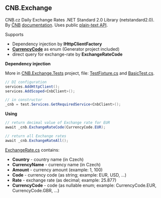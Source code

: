 ## CNB.Exchange

CNB.cz Daily Exchange Rates .NET Standard 2.0 Library (netstandard2.0). By [ČNB](https://www.cnb.cz) [documentation](https://www.cnb.cz/cs/faq/kurzy_devizoveho_trhu.html). Uses public [plain-text API](https://www.cnb.cz/cs/financni_trhy/devizovy_trh/kurzy_devizoveho_trhu/denni_kurz.txt).

Supports
- Dependency injection by **IHttpClientFactory**
- **[CurrencyCode](/src/CNB.Exchange/CurrencyCode.cs)** as enum (Generator project included)
- direct query for exchange-rate by **ExchangeRateCode** 

**Dependency injection**

More in [CNB.Exchange.Tests](/src/CNB.Exchange.Tests) project, file: [TestFixture.cs](/src/CNB.Exchange.Tests/TestFixture.cs) and [BasicTest.cs](/src/CNB.Exchange.Tests/BasicTest.cs).
```c#
// DI configuration
services.AddHttpClient();
services.AddScoped<CnbClient>();

// in constructor
_cnb = test.Services.GetRequiredService<CnbClient>();
```

**Using**
```c#
// return decimal value of Exchange rate for EUR
await _cnb.ExchangeRateCode(CurrencyCode.EUR);

// return all Exchange rates
await _cnb.ExchangeRateAll();
```

[ExchangeRate.cs](/src/CNB.Exchange/ExchangeRate.cs) contains:
- **Country** - country name (in Czech)
- **CurrencyName** - currency name (in Czech)
- **Amount** - currency amount (example: 1, 100)
- **Code** - currency code (as string; example: EUR, USD, ...)
- **Rate** - exchange rate (as decimal; example: 25.877)
- **CurrencyCode** - code (as nullable enum; example: CurrencyCode.EUR, CurrencyCode.GBR, ...)

